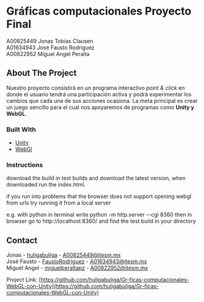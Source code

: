 # Gráficas computacionales Proyecto Final
 A00825449 Jonas Tobias Clausen
<br> A01634943 José Fausto Rodriguez
<br> A00822952 Miguel Angel Peralta




<!-- ABOUT THE PROJECT -->
## About The Project

Nuestro proyecto consistirá en un programa interactivo *point & click* en donde el usuario tendrá una participación activa y podrá experimentar los cambios que cada una de sus acciones ocasiona. La meta principal es crear un juego sencillo para el cual nos apoyaremos de programas como **Unity y WebGL**.


<!-- Built With -->
### Built With 
* [Unity](https://docs.unity3d.com/Manual/index.html)
* [WebGl](https://get.webgl.org/)


<!-- instructions -->
### Instructions 

download the build in test builds and download the latest version, when downloaded run the index.html. 

if you run into problems that the browser does not support opening webgl from urls try running it from a local server 

e.g. with python 
in terminal write
 python -m http.server --cgi 8360 
then in browser go to http://localhost:8360/
and find the test build in your directory 

<!-- CONTACT -->
## Contact
 Jonas - [huligabuliga](https://github.com/huligabuliga) - A00825449@itesm.mx
<br> José Fausto - [FaustoRodriguez](https://github.com/FaustoRodriguez) - A01634943@itesm.mx
<br> Miguel Angel - [miguelperaltapz](https://github.com/miguelperaltapz) - A00822952@itesm.mx


Project Link: [https://github.com/huligabuliga/Gr-ficas-computacionales-WebGL-con-Unity](https://github.com/huligabuliga/Gr-ficas-computacionales-WebGL-con-Unity) 
